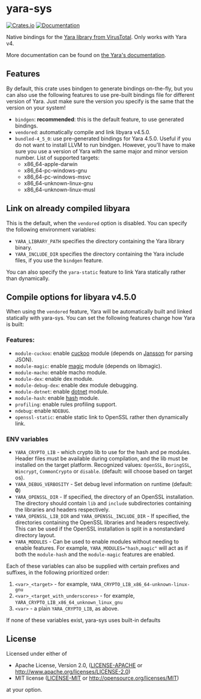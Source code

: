 # yara-sys

[![Crates.io](https://img.shields.io/crates/v/yara-sys.svg)](https://crates.io/crates/yara-sys)
[![Documentation](https://docs.rs/yara-sys/badge.svg)](https://docs.rs/yara-sys)

Native bindings for the [Yara library from VirusTotal](https://github.com/VirusTotal/yara).
Only works with Yara v4.

More documentation can be found on [the Yara's documentation](https://yara.readthedocs.io/en/stable/index.html).

## Features

By default, this crate uses bindgen to generate bindings on-the-fly, but you can
also use the following features to use pre-built bindings file for different
version of Yara. Just make sure the version you specify is the same that the
version on your system!

- `bindgen`: **recommended**: this is the default feature, to use generated bindings.
- `vendored`: automatically compile and link libyara v4.5.0.
- `bundled-4_5_0`: use pre-generated bindings for Yara 4.5.0. Useful if you do not
  want to install LLVM to run bindgen. However, you'll have to make sure you use
  a version of Yara with the same major and minor version number. List of supported targets:
  - x86_64-apple-darwin
  - x86_64-pc-windows-gnu
  - x86_64-pc-windows-msvc
  - x86_64-unknown-linux-gnu
  - x86_64-unknown-linux-musl

## Link on already compiled libyara

This is the default, when the `vendored` option is disabled.
You can specify the following environment variables:

- `YARA_LIBRARY_PATH` specifies the directory containing the Yara library binary.
- `YARA_INCLUDE_DIR` specifies the directory containing the Yara include files,
  if you use the `bindgen` feature.

You can also specify the `yara-static` feature to link Yara statically
rather than dynamically.

## Compile options for libyara v4.5.0

When using the `vendored` feature, Yara will be automatically built and linked
statically with yara-sys.
You can set the following features change how Yara is built:

### Features:
- `module-cuckoo`: enable [cuckoo](https://yara.readthedocs.io/en/stable/modules/cuckoo.html) module (depends on [Jansson](https://digip.org/jansson/) for parsing JSON).
- `module-magic`: enable [magic](https://yara.readthedocs.io/en/stable/modules/magic.html) module (depends on libmagic).
- `module-macho`: enable macho module.
- `module-dex`: enable dex module.
- `module-debug-dex`: enable dex module debugging.
- `module-dotnet`: enable [dotnet](https://yara.readthedocs.io/en/stable/modules/dotnet.html) module.
- `module-hash`: enable [hash](https://yara.readthedocs.io/en/stable/modules/hash.html) module.
- `profiling`: enable rules profiling support.
- `ndebug`: enable `NDEBUG`.
- `openssl-static`: enable static link to OpenSSL rather then dynamically link.

### ENV variables 
- `YARA_CRYPTO_LIB` - which crypto lib to use for the hash and pe modules. Header files must be available during compilation,
   and the lib must be installed on the target platform.
   Recognized values: `OpenSSL`, `BoringSSL`, `Wincrypt`, `CommonCrypto` or `disable`. (default: will choose based on target os).
- `YARA_DEBUG_VERBOSITY` - Set debug level information on runtime (default: **0**)
- `YARA_OPENSSL_DIR` - If specified, the directory of an OpenSSL installation. The directory should contain `lib` and `include` subdirectories containing the libraries and headers respectively.
- `YARA_OPENSSL_LIB_DIR` and `YARA_OPENSSL_INCLUDE_DIR` - If specified, the directories containing the OpenSSL libraries and headers respectively. This can be used if the OpenSSL installation is split in a nonstandard directory layout.
- `YARA_MODULES` - Can be used to enable modules without needing to enable features. For example, `YARA_MODULES="hash,magic"` will act as if both the `module-hash` and the `module-magic` features are enabled.

Each of these variables can also be supplied with certain prefixes and suffixes,
in the following prioritized order:

1. `<var>_<target>` - for example, `YARA_CRYPTO_LIB_x86_64-unknown-linux-gnu`
2. `<var>_<target_with_underscores>` - for example, `YARA_CRYPTO_LIB_x86_64_unknown_linux_gnu`
3. `<var>` - a plain `YARA_CRYPTO_LIB`, as above.

If none of these variables exist, yara-sys uses built-in defaults

## License

Licensed under either of

 * Apache License, Version 2.0, ([LICENSE-APACHE](LICENSE-APACHE) or http://www.apache.org/licenses/LICENSE-2.0)
 * MIT license ([LICENSE-MIT](LICENSE-MIT) or http://opensource.org/licenses/MIT)

at your option.
